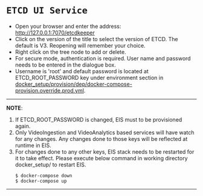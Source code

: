 # `ETCD UI Service`

* Open your browser and enter the address: http://127.0.0.1:7070/etcdkeeper
* Click on the version of the title to select the version of ETCD. The default is V3. Reopening will remember your choice.
* Right click on the tree node to add or delete.
* For secure mode, authentication is required. User name and password needs to be entered in the dialogue box.
* Username is 'root' and default password is located at ETCD_ROOT_PASSWORD key under environment section in [docker_setup/provision/dep/docker-compose-provision.override.prod.yml](../docker_setup/provision/dep/docker-compose-provision.override.prod.yml).

---
**NOTE**:
1. If ETCD_ROOT_PASSWORD is changed, EIS must to be provisioned again.
2. Only VideoIngestion and VideoAnalytics based services will have watch for any changes. Any changes done to those keys will be reflected at runtime in EIS.
3. For changes done to any other keys, EIS stack needs to be restarted for it to take effect. Please execute below command in working directory docker_setup/ to restart EIS.
    ```
    $ docker-compose down
    $ docker-compose up
    
    ```
---